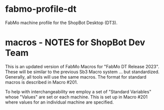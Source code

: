 # fabmo-profile-dt
FabMo machine profile for the ShopBot Desktop (DT3).

# macros - NOTES for ShopBot Dev Team
This is an updated version of FabMo Macros for "FabMo DT Release 2023".
These will be similar to the previous Sb3 Macro system ... but standardized. Generally, all tools will
use the same macros. The format for standard macros is described in Macro #201. 

To help with interchangeability we employ a set of "Standard Variables" whose "Values" are
set or each machine. This is set up in Macro #201 where values for an individual machine are specified.

